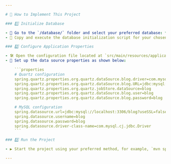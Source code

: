 ```yaml
---

# 🚀 How to Implement This Project

### 1️⃣ Initialize Database

- 📂 Go to the `/database/` folder and select your preferred database: **MySQL**, **Oracle**, **H2**, or **PostgreSQL**.
- 📄 Copy and execute the database initialization script for your chosen database.

### 2️⃣ Configure Application Properties

- 🛠️ Open the configuration file located at `src/main/resources/application.properties`.
- 📝 Set up the data source properties as shown below:

    ```properties
    # Quartz configuration
    spring.quartz.properties.org.quartz.dataSource.blog.driver=com.mysql.cj.jdbc.Driver
    spring.quartz.properties.org.quartz.dataSource.blog.URL=jdbc:mysql://localhost:3306/blog?useSSL=false
    spring.quartz.properties.org.quartz.jobStore.dataSource=blog
    spring.quartz.properties.org.quartz.dataSource.blog.user=blog
    spring.quartz.properties.org.quartz.dataSource.blog.password=blog

    # MySQL configuration
    spring.datasource.url=jdbc:mysql://localhost:3306/blog?useSSL=false
    spring.datasource.username=blog
    spring.datasource.password=blog
    spring.datasource.driver-class-name=com.mysql.cj.jdbc.Driver
    ```

### 3️⃣ Run the Project

- ▶️ Start the project using your preferred method, for example, `mvn spring-boot:run` if you are using Maven.

--- 
```

